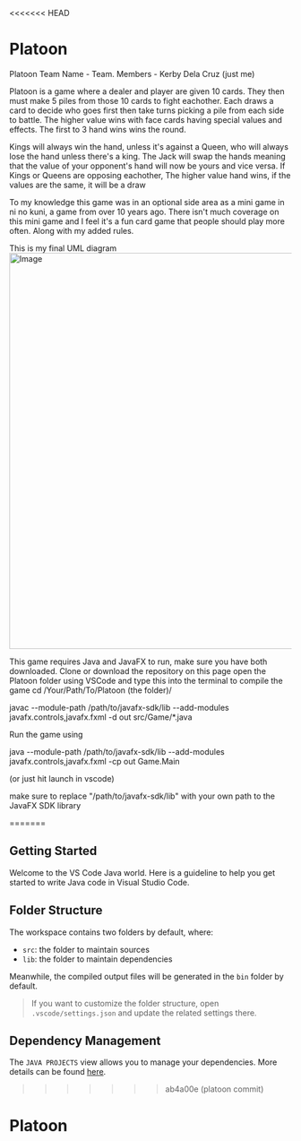 <<<<<<< HEAD
# Platoon

Platoon
Team Name - Team.
Members - Kerby Dela Cruz (just me)

Platoon is a game where a dealer and player are given 10 cards. They then must make
5 piles from those 10 cards to fight eachother. Each draws a card to decide who goes first
then take turns picking a pile from each side to battle. The higher value wins with
face cards having special values and effects. The first to 3 hand wins wins the round.

Kings will always win the hand, unless it's against a Queen, who will always lose the
hand unless there's a king. The Jack will swap the hands meaning that the value of your
opponent's hand will now be yours and vice versa. If Kings or Queens are opposing
eachother, The higher value hand wins, if the values are the same, it will be a draw

To my knowledge this game was in an optional side area as a mini game in ni no kuni,
a game from over 10 years ago. There isn't much coverage on this mini game and I feel
it's a fun card game that people should play more often. Along with my added rules.



This is my final UML diagram
<img width="707" alt="Image" src="https://github.com/user-attachments/assets/6acaa257-2485-4dff-b798-6aff72fa6e2e" />

This game requires Java and JavaFX to run, make sure you have both downloaded.
Clone or download the repository on this page
open the Platoon folder using VSCode and type this into the terminal to compile the game
cd /Your/Path/To/Platoon (the folder)/

javac --module-path /path/to/javafx-sdk/lib --add-modules javafx.controls,javafx.fxml -d out src/Game/*.java

Run the game using

java --module-path /path/to/javafx-sdk/lib --add-modules javafx.controls,javafx.fxml -cp out Game.Main

(or just hit launch in vscode)

make sure to replace "/path/to/javafx-sdk/lib" with your own path to the JavaFX SDK library





=======
## Getting Started

Welcome to the VS Code Java world. Here is a guideline to help you get started to write Java code in Visual Studio Code.

## Folder Structure

The workspace contains two folders by default, where:

- `src`: the folder to maintain sources
- `lib`: the folder to maintain dependencies

Meanwhile, the compiled output files will be generated in the `bin` folder by default.

> If you want to customize the folder structure, open `.vscode/settings.json` and update the related settings there.

## Dependency Management

The `JAVA PROJECTS` view allows you to manage your dependencies. More details can be found [here](https://github.com/microsoft/vscode-java-dependency#manage-dependencies).
>>>>>>> ab4a00e (platoon commit)
# Platoon
